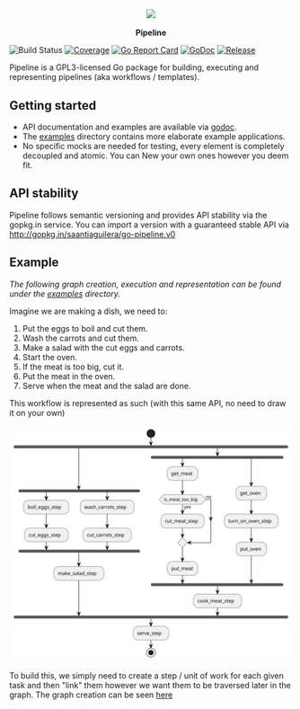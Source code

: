 <p align="center">
    <img width="175" align="center" src="https://github.com/saantiaguilera/go-pipeline/raw/master/logo/logo.png"/><br>
    <br>
    <b>Pipeline</b>
</p>

![Build Status](https://github.com/saantiaguilera/go-pipeline/workflows/Go/badge.svg) 
[![Coverage](https://codecov.io/gh/saantiaguilera/go-pipeline/branch/master/graph/badge.svg)](https://codecov.io/gh/saantiaguilera/go-pipeline)
[![Go Report Card](https://goreportcard.com/badge/github.com/saantiaguilera/go-pipeline)](https://goreportcard.com/report/github.com/saantiaguilera/go-pipeline)
[![GoDoc](https://godoc.org/github.com/saantiaguilera/go-pipeline?status.svg)](https://godoc.org/github.com/saantiaguilera/go-pipeline)
[![Release](https://img.shields.io/github/release/saantiaguilera/go-pipeline.svg?style=flat-square)](https://github.com/saantiaguilera/go-pipeline/releases)

Pipeline is a GPL3-licensed Go package for building, executing and representing pipelines (aka workflows / templates).

## Getting started

- API documentation and examples are available via [godoc](https://godoc.org/github.com/saantiaguilera/go-pipeline).
- The [examples](./examples) directory contains more elaborate example applications.
- No specific mocks are needed for testing, every element is completely decoupled and atomic. You can New your own ones however you deem fit.

## API stability

Pipeline follows semantic versioning and provides API stability via the gopkg.in service.
You can import a version with a guaranteed stable API via http://gopkg.in/saantiaguilera/go-pipeline.v0

## Example

_The following graph creation, execution and representation can be found under the [examples](examples/usages/cooking_a_recipe_pipeline) directory._

Imagine we are making a dish, we need to:
1. Put the eggs to boil and cut them.
2. Wash the carrots and cut them.
3. Make a salad with the cut eggs and carrots.
4. Start the oven. 
5. If the meat is too big, cut it. 
6. Put the meat in the oven.
7. Serve when the meat and the salad are done.

This workflow is represented as such (with this same API, no need to draw it on your own)

![](examples/usages/cooking_a_recipe_pipeline/template.svg)

To build this, we simply need to create a step / unit of work for each given task and then "link" them however we want them to be traversed later in the graph. The graph creation can be seen [here](https://github.com/saantiaguilera/go-pipeline/blob/master/examples/usages/cooking_a_recipe_pipeline/main.go#L18)